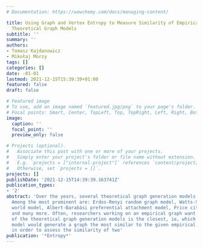 ```yaml
---
# Documentation: https://wowchemy.com/docs/managing-content/

title: Using Graph and Vertex Entropy to Measure Similarity of Empirical Graphs with
  Theoretical Graph Models
subtitle: ''
summary: ''
authors:
- Tomasz Kajdanowicz
- Mikołaj Morzy
tags: []
categories: []
date: -01-01
lastmod: 2021-12-15T15:39:39+01:00
featured: false
draft: false

# Featured image
# To use, add an image named `featured.jpg/png` to your page's folder.
# Focal points: Smart, Center, TopLeft, Top, TopRight, Left, Right, BottomLeft, Bottom, BottomRight.
image:
  caption: ''
  focal_point: ''
  preview_only: false

# Projects (optional).
#   Associate this post with one or more of your projects.
#   Simply enter your project's folder or file name without extension.
#   E.g. `projects = ["internal-project"]` references `content/project/deep-learning/index.md`.
#   Otherwise, set `projects = []`.
projects: []
publishDate: '2021-12-15T14:39:39.163741Z'
publication_types:
- '2'
abstract: 'Over the years, several theoretical graph generation models have been proposed.
  Among the most prominent are: Erdos-Renyi random graph model, Watts-Strogatz small
  world model, Albert-Barabási preferential attachment model, Price citation model,
  and many more. Often, researchers working on an empirical graph want to know, which
  of the theoretical graph generation models is the closest, ie, which theoretical
  model would generate a graph the most similar to the given empirical graph. Usually,
  in order to assess the similarity of two'
publication: '*Entropy*'
---
```


